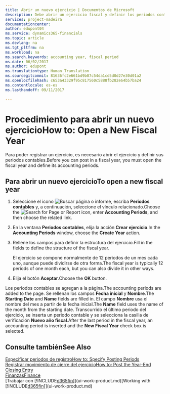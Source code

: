 ```yaml
---
title: Abrir un nuevo ejercicio | Documentos de Microsoft
description: Debe abrir un ejercicio fiscal y definir los periodos contables para poder registrar un ejercicio.
services: project-madeira
documentationcenter: 
author: edupont04
ms.service: dynamics365-financials
ms.topic: article
ms.devlang: na
ms.tgt_pltfrm: na
ms.workload: na
ms.search.keywords: accounting year, fiscal period
ms.date: 06/02/2017
ms.author: edupont
ms.translationtype: Human Translation
ms.sourcegitcommit: 81636fc2e661bd9b07c54da1cd5d0d27e30d01a2
ms.openlocfilehash: c653a43329f95c817560c5888fb282e64b57ba24
ms.contentlocale: es-es
ms.lasthandoff: 09/11/2017

---
```

# <a name="how-to-open-a-new-fiscal-year"></a><span data-ttu-id="0f1b0-103">Procedimiento para abrir un nuevo ejercicio</span><span class="sxs-lookup"><span data-stu-id="0f1b0-103">How to: Open a New Fiscal Year</span></span>
<span data-ttu-id="0f1b0-104">Para poder registrar un ejercicio, es necesario abrir el ejercicio y definir sus periodos contables.</span><span class="sxs-lookup"><span data-stu-id="0f1b0-104">Before you can post in a fiscal year, you must open the fiscal year and define its accounting periods.</span></span>

## <a name="to-open-a-new-fiscal-year"></a><span data-ttu-id="0f1b0-105">Para abrir un nuevo ejercicio</span><span class="sxs-lookup"><span data-stu-id="0f1b0-105">To open a new fiscal year</span></span>
1. <span data-ttu-id="0f1b0-106">Seleccione el icono ![Buscar página o informe](media/ui-search/search_small.png "icono Buscar página o informe"), escriba **Periodos contables** y, a continuación, seleccione el vínculo relacionado.</span><span class="sxs-lookup"><span data-stu-id="0f1b0-106">Choose the ![Search for Page or Report](media/ui-search/search_small.png "Search for Page or Report icon") icon, enter **Accounting Periods**, and then choose the related link.</span></span>
2. <span data-ttu-id="0f1b0-107">En la ventana **Periodos contables**, elija la acción **Crear ejercicio**.</span><span class="sxs-lookup"><span data-stu-id="0f1b0-107">In the **Accounting Periods** window, choose the **Create Year** action.</span></span>
3. <span data-ttu-id="0f1b0-108">Rellene los campos para definir la estructura del ejercicio.</span><span class="sxs-lookup"><span data-stu-id="0f1b0-108">Fill in the fields to define the structure of the fiscal year.</span></span>

    <span data-ttu-id="0f1b0-109">El ejercicio se compone normalmente de 12 periodos de un mes cada uno, aunque puede dividirse de otra forma.</span><span class="sxs-lookup"><span data-stu-id="0f1b0-109">The fiscal year is typically 12 periods of one month each, but you can also divide it in other ways.</span></span>
4. <span data-ttu-id="0f1b0-110">Elija el botón **Aceptar**.</span><span class="sxs-lookup"><span data-stu-id="0f1b0-110">Choose the **OK** button.</span></span>

<span data-ttu-id="0f1b0-111">Los periodos contables se agregan a la página.</span><span class="sxs-lookup"><span data-stu-id="0f1b0-111">The accounting periods are added to the page.</span></span> <span data-ttu-id="0f1b0-112">Se rellenan los campos **Fecha inicial** y **Nombre**.</span><span class="sxs-lookup"><span data-stu-id="0f1b0-112">The **Starting Date** and **Name** fields are filled in.</span></span> <span data-ttu-id="0f1b0-113">El campo **Nombre** usa el nombre del mes a partir de la fecha inicial.</span><span class="sxs-lookup"><span data-stu-id="0f1b0-113">The **Name** field uses the name of the month from the starting date.</span></span> <span data-ttu-id="0f1b0-114">Transcurrido el último periodo del ejercicio, se inserta un periodo contable y se selecciona la casilla de verificación **Nuevo año fiscal**.</span><span class="sxs-lookup"><span data-stu-id="0f1b0-114">After the last period in the fiscal year, an accounting period is inserted and the **New Fiscal Year** check box is selected.</span></span>

## <a name="see-also"></a><span data-ttu-id="0f1b0-115">Consulte también</span><span class="sxs-lookup"><span data-stu-id="0f1b0-115">See Also</span></span>
[<span data-ttu-id="0f1b0-116">Especificar periodos de registro</span><span class="sxs-lookup"><span data-stu-id="0f1b0-116">How to: Specify Posting Periods</span></span>](finance-how-specify-posting-periods.md)  
[<span data-ttu-id="0f1b0-117">Registrar movimiento de cierre del ejercicio</span><span class="sxs-lookup"><span data-stu-id="0f1b0-117">How to: Post the Year-End Closing Entry</span></span>](year-how-post-year-end-close-entry.md)  
[<span data-ttu-id="0f1b0-118">Finanzas</span><span class="sxs-lookup"><span data-stu-id="0f1b0-118">Finance</span></span>](finance.md)  
<span data-ttu-id="0f1b0-119">[Trabajar con [!INCLUDE[d365fin](includes/d365fin_md.md)]](ui-work-product.md)</span><span class="sxs-lookup"><span data-stu-id="0f1b0-119">[Working with [!INCLUDE[d365fin](includes/d365fin_md.md)]](ui-work-product.md)</span></span>


